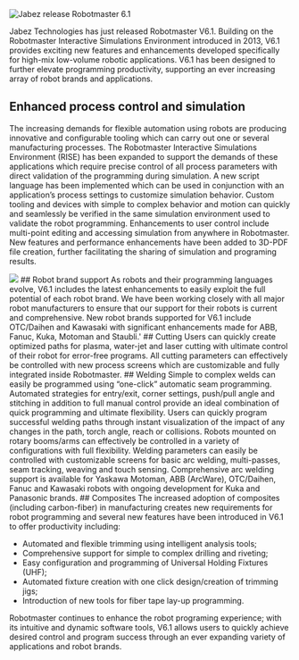 <img src="/img/blog/robotmaster-v6-1.jpg" alt="Jabez release Robotmaster 6.1" />

Jabez Technologies has just released Robotmaster V6.1.  Building on the Robotmaster Interactive Simulations Environment introduced in 2013, V6.1 provides exciting new features and enhancements developed specifically for high-mix low-volume robotic applications. V6.1 has been designed to further elevate programming productivity, supporting an ever increasing array of robot brands and applications.
## Enhanced process control and simulation
The increasing demands for flexible automation using robots are producing innovative and configurable tooling which can carry out one or several manufacturing processes.  The Robotmaster Interactive Simulations Environment (RISE) has been expanded to support the demands of these applications which require precise control of all process parameters with direct validation of the programming during simulation.  A new script language has been implemented which can be used in conjunction with an application’s process settings to customize simulation behavior.  Custom tooling and devices with simple to complex behavior and motion can quickly and seamlessly be verified in the same simulation environment used to validate the robot programming.  Enhancements to user control include multi-point editing and accessing simulation from anywhere in Robotmaster. New features and performance enhancements have been added to 3D-PDF file creation, further facilitating the sharing of simulation and programing results.

<img src="/img/blog/robotmaster.jpg" />
## Robot brand support
As robots and their programming languages evolve, V6.1 includes the latest enhancements to easily exploit the full potential of each robot brand.  We have been working closely with all major robot manufacturers to ensure that our support for their robots is current and comprehensive.  New robot brands supported for V6.1 include OTC/Daihen and Kawasaki with significant enhancements made for ABB, Fanuc, Kuka, Motoman and Staubli.'
## Cutting
Users can quickly create optimized paths for plasma, water-jet and laser cutting with ultimate control of their robot for error-free programs.  All cutting parameters can effectively be controlled with new process screens which are customizable and fully integrated inside Robotmaster.
## Welding
Simple to complex welds can easily be programmed using “one-click” automatic seam programming.  Automated strategies for entry/exit, corner settings, push/pull angle and stitching in addition to full manual control provide an ideal combination of quick programming and ultimate flexibility.  Users can quickly program successful welding paths through instant visualization of the impact of any changes in the path, torch angle, reach or collisions. Robots mounted on rotary booms/arms can effectively be controlled in a variety of configurations with full flexibility. Welding parameters can easily be controlled with customizable screens for basic arc welding, multi-passes, seam tracking, weaving and touch sensing. Comprehensive arc welding support is available for Yaskawa Motoman, ABB (ArcWare), OTC/Daihen, Fanuc and Kawasaki robots with ongoing development for Kuka and Panasonic brands.
## Composites
The increased adoption of composites (including carbon-fiber) in manufacturing creates new requirements for robot programming and several new features have been introduced in V6.1 to offer productivity including: 

+ Automated and flexible trimming using intelligent analysis tools;
+ Comprehensive support for simple to complex drilling and riveting;
+ Easy configuration and programming of Universal Holding Fixtures (UHF);
+ Automated fixture creation with one click design/creation of trimming jigs;
+ Introduction of new tools for fiber tape lay-up programming.

Robotmaster continues to enhance the robot programing experience; with its intuitive and dynamic software tools, V6.1 allows users to quickly achieve desired control and program success through an ever expanding variety of applications and robot brands.